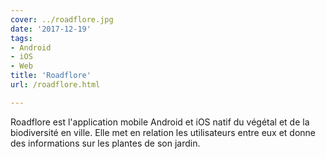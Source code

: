 ```yaml
---
cover: ../roadflore.jpg
date: '2017-12-19'
tags:
- Android
- iOS
- Web
title: 'Roadflore'
url: /roadflore.html

---
```


Roadflore est l'application mobile Android et iOS natif du végétal et de la biodiversité en ville. Elle met en relation
les utilisateurs entre eux et donne des informations sur les plantes de son jardin.
<!--more-->
